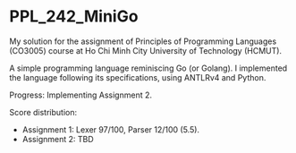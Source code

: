# PPL_242_MiniGo

My solution for the assignment of Principles of Programming Languages (CO3005) course at Ho Chi Minh City University of Technology (HCMUT).

A simple programming language reminiscing Go (or Golang). I implemented the language following its specifications, using ANTLRv4 and Python.

Progress: Implementing Assignment 2.

Score distribution:
- Assignment 1: Lexer 97/100, Parser 12/100 (5.5).
- Assignment 2: TBD
